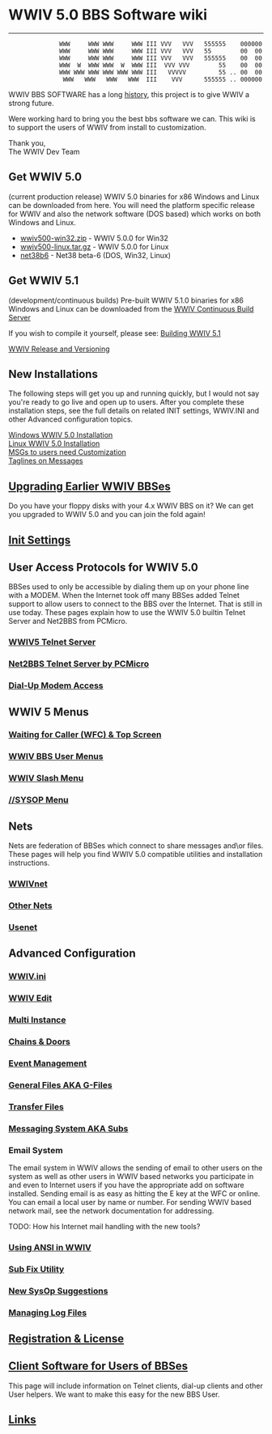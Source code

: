
# WWIV 5.0 BBS Software wiki
***
```
              WWW     WWW WWW     WWW III VVV   VVV   555555    000000
              WWW     WWW WWW     WWW III VVV   VVV   55        00  00
              WWW     WWW WWW     WWW III VVV   VVV   555555    00  00
              WWW  W  WWW WWW  W  WWW III  VVV VVV        55    00  00
              WWW WWW WWW WWW WWW WWW III   VVVVV         55 .. 00  00
               WWW   WWW   WWW   WWW  III    VVV      555555 .. 000000
```

WWIV BBS SOFTWARE has a long [history](history.md), this project is to give WWIV a strong future.

Were working hard to bring you the best bbs software we can. This wiki is to support the users of WWIV from install to customization.

Thank you,  
The WWIV Dev Team 

## Get WWIV 5.0 
(current production release)
WWIV 5.0 binaries for x86 Windows and Linux can be downloaded from here.
You will need the platform specific release for WWIV and also the network software
(DOS based) which works on both Windows and Linux.

* [wwiv500-win32.zip](https://github.com/wwivbbs/wwiv/files/61304/wwiv500-win32.zip) - WWIV 5.0.0 for Win32
* [wwiv500-linux.tar.gz](https://github.com/wwivbbs/wwiv/files/61302/wwiv500-linux.tar.gz) - WWIV 5.0.0 for Linux
* [net38b6](https://github.com/wwivbbs/wwiv/files/61303/net38b6.zip) - Net38 beta-6 (DOS, Win32, Linux)

## Get WWIV 5.1 
(development/continuous builds)
Pre-built WWIV 5.1.0 binaries for x86 Windows and Linux can be downloaded from
the [WWIV Continuous Build Server](http://build.wwivbbs.org/jenkins/job/wwiv/)  

If you wish to compile it yourself, please see: [Building WWIV 5.1](build_wwiv_5.md)

[WWIV Release and Versioning](wwiv_releases_and_versioning.md)

## New Installations
The following steps will get you up and running quickly, but I would not say
you're ready to go live and open up to users. After you complete these installation 
steps, see the full details on related INIT settings, WWIV.INI and other Advanced 
configuration topics.

[Windows WWIV 5.0 Installation](installing_on_windows.md)  
[Linux WWIV 5.0 Installation](linux_installation.md)  
[MSGs to users need Customization](custom_user_messages.md)   
[Taglines on Messages](taglines.md)  

## [Upgrading Earlier WWIV BBSes](wwiv_4x_upgrade.md)
Do you have your floppy disks with your 4.x WWIV BBS on it? We can get you upgraded to WWIV 5.0 
and you can join the fold again!

## [Init Settings](init.md)
## User Access Protocols for WWIV 5.0  
BBSes used to only be accessible by dialing them up on your phone line with a MODEM. When 
the Internet took off many BBSes added Telnet support to allow users to connect to the BBS
over the Internet. That is still in use today. These pages explain how to use the WWIV 5.0 
builtin Telnet Server and Net2BBS from PCMicro.
### [WWIV5 Telnet Server](wwiv_5_telnet_server.md)
### [Net2BBS Telnet Server by PCMicro](net2bbs.md)
### [Dial-Up Modem Access](dialup.md)

## WWIV 5 Menus  
### [Waiting for Caller (WFC) & Top Screen](waiting_for_callers.md)  
### [WWIV BBS User Menus](main_menu.md)  
### [WWIV Slash Menu](slash_menu.md)  
### [//SYSOP Menu](sysop_menu.md)

## Nets
Nets are federation of BBSes which connect to share messages and\or files. 
These pages will help you find WWIV 5.0 compatible utilities and installation instructions.
### [WWIVnet](wwivnet.md)
### [Other Nets](other_nets.md)
### [Usenet](usenet.md)

## Advanced Configuration
### [WWIV.ini](wwivini.md)  
### [WWIV Edit](wwivedit.md)  
### [Multi Instance](multinode.md)  
### [Chains & Doors](doors.md)  
### [Event Management](eventmgmt.md)  
### [General Files AKA G-Files](gfiles.md)  
### [Transfer Files](transfers.md)  
### [Messaging System AKA Subs](messaging_system.md)  
### Email System  

The email system in WWIV allows the sending of email to other users on the system as well as other users in WWIV based networks you participate in and even to Internet users if you have the appropriate add on software installed. Sending email is as easy as hitting the E key at the WFC or online.  You can email a local user by name or number.  For sending WWIV based network mail, see the network documentation for addressing. 

TODO: How his Internet mail handling with the new tools?

### [Using ANSI in WWIV](ansi.md)
### [Sub Fix Utility](fix.md)
### [New SysOp Suggestions](newsysop.md)
### [Managing Log Files](logfiles.md)
## [Registration & License](license.md)

## [Client Software for Users of BBSes](clients.md)
This page will include information on Telnet clients, dial-up clients
and other User helpers. We want to make this easy for the new BBS User.

## [Links](links.md)
